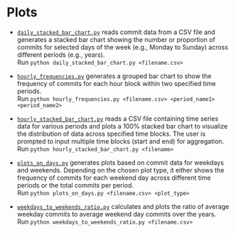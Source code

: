 # Plots

* [`daily_stacked_bar_chart.py`](daily_stacked_bar_chart.py) reads commit data from a CSV file and generates a stacked bar chart showing the number or proportion of commits for selected days of the week (e.g., Monday to Sunday) across different periods (e.g., years).  
  Run `python daily_stacked_bar_chart.py <filename.csv>`

* [`hourly_frequencies.py`](hourly_frequencies.py) generates a grouped bar chart to show the frequency of commits for each hour block within two specified time periods.  
  Run `python hourly_frequencies.py <filename.csv> <period_name1> <period_name2>`

* [`hourly_stacked_bar_chart.py`](hourly_stacked_bar_chart.py) reads a CSV file containing time series data for various periods and plots a 100% stacked bar chart to visualize the distribution of data across specified time blocks. The user is prompted to input multiple time blocks (start and end) for aggregation.  
  Run `python hourly_stacked_bar_chart.py <filename>`

* [`plots_on_days.py`](plots_on_days.py) generates plots based on commit data for weekdays and weekends. Depending on the chosen plot type, it either shows the frequency of commits for each weekend day across different time periods or the total commits per period.  
  Run `python plots_on_days.py <filename.csv> <plot_type>`

* [`weekdays_to_weekends_ratio.py`](weekdays_to_weekends_ratio.py) calculates and plots the ratio of average weekday commits to average weekend day commits over the years.  
  Run `python weekdays_to_weekends_ratio.py <filename.csv>`
